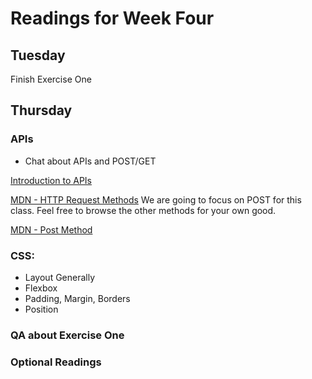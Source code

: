 # Readings for Week Four

## Tuesday

Finish Exercise One

## Thursday

### APIs

- Chat about APIs and POST/GET

[Introduction to APIs](https://zapier.com/learn/apis/chapter-1-introduction-to-apis/)

[MDN - HTTP Request Methods](https://developer.mozilla.org/en-US/docs/Web/HTTP/Methods)
We are going to focus on POST for this class. Feel free to browse the other methods for your own good.

[MDN - Post Method](https://developer.mozilla.org/en-US/docs/Web/HTTP/Methods/POST)

### CSS:

- Layout Generally
- Flexbox
- Padding, Margin, Borders
- Position

### QA about Exercise One

### Optional Readings

